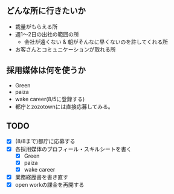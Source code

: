 
## どんな所に行きたいか
- 裁量がもらえる所
- 週1〜2日の出社の範囲の所
	- 会社が遠くない & 朝がそんなに早くないのを許してくれる所
- お客さんとコミュニケーションが取れる所

## 採用媒体は何を使うか
- Green
- paiza
- wake career(8/5に登録する)
- 都庁とzozotownには直接応募してみる。

## TODO

- [x] (8/8まで)都庁に応募する
- [x] 各採用媒体のプロフィール・スキルシートを書く
	- [x] Green
	- [x] paiza
	- [x] wake career
- [x] 業務経歴書を書き直す
- [x] open workの課金を再開する